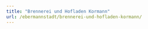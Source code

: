 ```yaml
---
title: "Brennerei und Hofladen Kormann"
url: /ebermannstadt/brennerei-und-hofladen-kormann/
---
```

